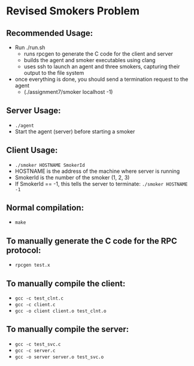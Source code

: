 Revised Smokers Problem
=======================

Recommended Usage:
------------------
* Run ./run.sh
  - runs rpcgen to generate the C code for the client and server
  - builds the agent and smoker executables using clang
  - uses ssh to launch an agent and three smokers, capturing their output to the file system
* once everything is done, you should send a termination request to the agent
  - (./assignment7/smoker localhost -1)

Server Usage:
-------------
* <code>./agent</code>
* Start the agent (server) before starting a smoker

Client Usage:
-------------
* <code>./smoker HOSTNAME SmokerId</code>
* HOSTNAME is the address of the machine where server is running
* SmokerId is the number of the smoker (1, 2, 3)
* If SmokerId == -1, this tells the server to terminate: <code>./smoker HOSTNAME -1</code>

Normal compilation:
----------------------
* <code>make</code>

To manually generate the C code for the RPC protocol:
----------------------
* <code>rpcgen test.x</code>

To manually compile the client:
----------------------
* <code>gcc -c test_clnt.c</code>
* <code>gcc -c client.c</code>
* <code>gcc -o client client.o test_clnt.o</code>

To manually compile the server:
----------------------
* <code>gcc -c test_svc.c</code>
* <code>gcc -c server.c</code>
* <code>gcc -o server server.o test_svc.o</code>

